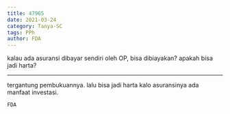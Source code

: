 ```yaml
---
title: 47965
date: 2021-03-24
category: Tanya-SC
tags: PPh
author: FDA
---
```


kalau ada asuransi dibayar sendiri oleh OP, bisa dibiayakan? apakah bisa jadi harta?

---

tergantung pembukuannya. lalu bisa jadi harta kalo asuransinya ada manfaat investasi.

`FDA`
